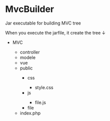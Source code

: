 <h1>MvcBuilder</h1>
<p>Jar executable for building MVC tree</p>
<p>When you execute the jarfile, it create the tree ↓</p>
<ul>
	<li>MVC</li>
	<ul>
		<li>controller</li>
		<li>modele</li>
		<li>vue</li>
		<li>public</li>
		<ul>
			<li>css</li>
			<ul>
				<li>style.css</li>
			</ul>
			<li>js</li>
			<ul>
				<li>file.js</li>
			</ul>
			<li>file</li>
		</ul>
		<li>index.php</li>
	</ul>
</ul>
